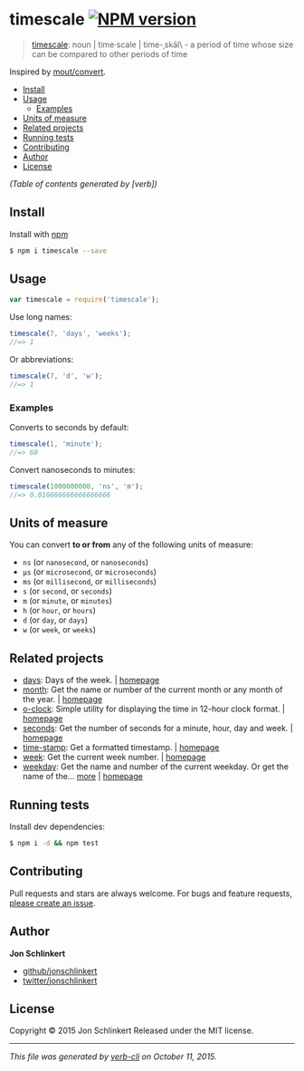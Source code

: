 # timescale [![NPM version](https://badge.fury.io/js/timescale.svg)](http://badge.fury.io/js/timescale)

> [timescale](http://www.merriam-webster.com/dictionary/timescale): noun | time·scale | time-ˌskāl\ - a period of time whose size can be compared to other periods of time

Inspired by [mout/convert](https://github.com/mout/mout/blob/master/src/time/convert.js).

<!-- toc -->

* [Install](#install)
* [Usage](#usage)
  - [Examples](#examples)
* [Units of measure](#units-of-measure)
* [Related projects](#related-projects)
* [Running tests](#running-tests)
* [Contributing](#contributing)
* [Author](#author)
* [License](#license)

_(Table of contents generated by [verb])_

<!-- tocstop -->

## Install

Install with [npm](https://www.npmjs.com/)

```sh
$ npm i timescale --save
```

## Usage

```js
var timescale = require('timescale');
```

Use long names:

```js
timescale(7, 'days', 'weeks');
//=> 1
```

Or abbreviations:

```js
timescale(7, 'd', 'w');
//=> 1
```

### Examples

Converts to seconds by default:

```js
timescale(1, 'minute');
//=> 60
```

Convert nanoseconds to minutes:

```js
timescale(1000000000, 'ns', 'm');
//=> 0.016666666666666666
```

## Units of measure

You can convert **to or from** any of the following units of measure:

* `ns` (or `nanosecond`, or `nanoseconds`)
* `μs` (or `microsecond`, or `microseconds`)
* `ms` (or `millisecond`, or `milliseconds`)
* `s` (or `second`, or `seconds`)
* `m` (or `minute`, or `minutes`)
* `h` (or `hour`, or `hours`)
* `d` (or `day`, or `days`)
* `w` (or `week`, or `weeks`)

## Related projects

* [days](https://www.npmjs.com/package/days): Days of the week. | [homepage](https://github.com/jonschlinkert/days)
* [month](https://www.npmjs.com/package/month): Get the name or number of the current month or any month of the year. | [homepage](https://github.com/datetime/month)
* [o-clock](https://www.npmjs.com/package/o-clock): Simple utility for displaying the time in 12-hour clock format. | [homepage](https://github.com/jonschlinkert/o-clock)
* [seconds](https://www.npmjs.com/package/seconds): Get the number of seconds for a minute, hour, day and week. | [homepage](https://github.com/jonschlinkert/seconds)
* [time-stamp](https://www.npmjs.com/package/time-stamp): Get a formatted timestamp. | [homepage](https://github.com/jonschlinkert/time-stamp)
* [week](https://www.npmjs.com/package/week): Get the current week number. | [homepage](https://github.com/jonschlinkert/week)
* [weekday](https://www.npmjs.com/package/weekday): Get the name and number of the current weekday. Or get the name of the… [more](https://www.npmjs.com/package/weekday) | [homepage](https://github.com/jonschlinkert/weekday)

## Running tests

Install dev dependencies:

```sh
$ npm i -d && npm test
```

## Contributing

Pull requests and stars are always welcome. For bugs and feature requests, [please create an issue](https://github.com/jonschlinkert/timescale/issues/new).

## Author

**Jon Schlinkert**

+ [github/jonschlinkert](https://github.com/jonschlinkert)
+ [twitter/jonschlinkert](http://twitter.com/jonschlinkert)

## License

Copyright © 2015 Jon Schlinkert
Released under the MIT license.

***

_This file was generated by [verb-cli](https://github.com/assemble/verb-cli) on October 11, 2015._
